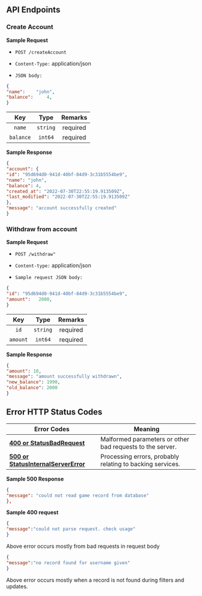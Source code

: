 ## API Endpoints

### Create Account

**Sample Request**

- `POST /createAccount`
  
- `Content-Type:` application/json
  
- `JSON body:` 


```json
{
"name":    "john",
"balance":     4,
}
```

|     **Key**    | **Type** | **Remarks** |
|:--------------:|:--------:|:-----------:|
| `name` | `string` | required  |
| `balance` | `int64` | required  |


**Sample Response**

```json
{
"account": {
"id": "95d694d0-941d-40bf-84d9-3c31b5554be9",
"name": "john",
"balance": 4,
"created_at": "2022-07-30T22:55:19.913509Z",
"last_modified": "2022-07-30T22:55:19.913509Z"
},
"message": "account successfully created"
}
```

### Withdraw from account

**Sample Request**

- `POST /withdraw"`

- `Content-type:` application/json

- `Sample request JSON body:`

```json
{
"id": "95d694d0-941d-40bf-84d9-3c31b5554be9",
"amount":   2000,
}
```

|     **Key**    | **Type** | **Remarks** |
|:--------------:|:--------:|:-----------:|
| `id` | `string` | required  |
| `amount` | `int64` | required  |


**Sample Response**

```json
{
"amount": 10,
"message": "amount successfully withdrawn",
"new_balance": 1990,
"old_balance": 2000
}
```



## Error HTTP Status Codes

 **Error Codes**                              | **Meaning**
----------------------------------------------|------------------------------------------------------------------------------
 **[400 or StatusBadRequest](#400)**          | Malformed parameters or other bad requests to the server.
 **[500 or StatusInternalServerError](#500)** | Processing errors, probably relating to backing services.


**Sample 500 Response**

```json
{
"message": "could not read game record from database"
},
```

**Sample 400 request**
```json
{
"message":"could not parse request. check usage"
}
```
Above error occurs mostly from bad requests in request body

```json
{
"message":"no record found for username given"
}
```

Above error occurs mostly when a record is not found during filters and updates.


